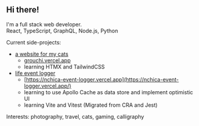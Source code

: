 ## Hi there!

I'm a full stack web developer.  
React, TypeScript, GraphQL, Node.js, Python

Current side-projects:
- [a website for my cats](https://github.com/nathanchica/grouchi)
  - [grouchi.vercel.app](https://grouchi.vercel.app)
  - learning HTMX and TailwindCSS
- [life event logger](https://github.com/nathanchica/life_event_logger_monorepo)
  - [https://nchica-event-logger.vercel.app](https://nchica-event-logger.vercel.app/)
  - learning to use Apollo Cache as data store and implement optimistic UI
  - learning Vite and Vitest (Migrated from CRA and Jest)

Interests: photography, travel, cats, gaming, calligraphy
